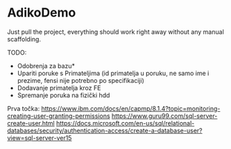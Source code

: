 # AdikoDemo
Just pull the project,
everything should work right away without any manual scaffolding.

TODO:
- Odobrenja za bazu*
- Upariti poruke s Primateljima (id primatelja u poruku, ne samo ime i prezime, fensi nije potrebno po specifikaciji)
- Dodavanje primatelja kroz FE
- Spremanje poruka na fizički hdd



Prva točka: https://www.ibm.com/docs/en/capmp/8.1.4?topic=monitoring-creating-user-granting-permissions https://www.guru99.com/sql-server-create-user.html
https://docs.microsoft.com/en-us/sql/relational-databases/security/authentication-access/create-a-database-user?view=sql-server-ver15
